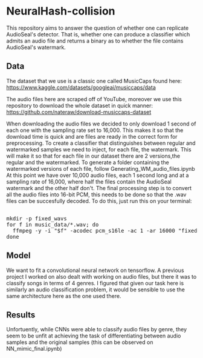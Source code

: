 # NeuralHash-collision


This repository aims to answer the question of whether one can replicate AudioSeal's detector. That is, whether one can produce a classifier which admits an audio file and returns a binary as to whether the file contains AudioSeal's watermark. 

## Data
The dataset that we use is a classic one called MusicCaps found here: https://www.kaggle.com/datasets/googleai/musiccaps/data

The audio files here are scraped off of YouTube, moreover we use this repository to download the whole dataset in quick manner: https://github.com/nateraw/download-musiccaps-dataset

When downloading the audio files we decided to only download 1 second of each one with the sampling rate set to 16,000. This makes it so that the download time is quick and are files are ready in the correct form for preprocessing. 
To create a classifier that distinguishes between regular and watermarked samples we need to inject, for each file, the watermark. This will make it so that for each file in our dataset there are 2 versions,the regular and the watermarked. To generate a folder containing the watermarked versions of each file, follow Generating_WM_audio_files.ipynb
At this point we have over 10,000 audio files, each 1 second long and at a sampling rate of 16,000, where half the files contain the AudioSeal watermark and the other half don't. 
The final processing step is to convert all the audio files into 16-bit PCM, this needs to be done so that the .wav files can be succesfully decoded. To do this, just run this on your terminal:
<pre> 
mkdir -p fixed_wavs
for f in music_data/*.wav; do
  ffmpeg -y -i "$f" -acodec pcm_s16le -ac 1 -ar 16000 "fixed_wavs/$(basename "$f")"
done
</pre>

## Model 

We want to fit a convolutional neural network on tensorflow. A previous project I worked on also dealt with working on audio files, but there it was to classify songs in terms of 4 genres. I figured that given our task here is similarly an audio classification problem, it would be sensible to use the same architecture here as the one used there.

## Results

Unfortuently, while CNNs were able to classify audio files by genre, they seem to be unfit at achieving the task of differentiating between audio samples and the original samples (this can be observed on NN_mimic_final.ipynb) 
